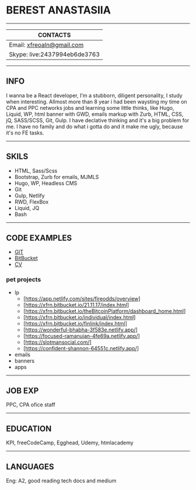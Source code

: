 # BEREST ANASTASIIA

---

| CONTACTS                     |
| -----------------------------|
| Email: xfreoaln@gmail.com    |
| Skype: live:2437994eb6de3763 |

---

## INFO
I wanna be a React developer, I'm a stubborn, diligent personality, I study when interesting. 
Allmost more than 8 year i had been waysting my time on CPA and PPC networks jobs and learning some little thinks, like Hugo, Liquid, WP, html banner with GWD, emails markup with Zurb, HTML, CSS, jQ, SASS/SCSS, Git, Gulp. I have declative thinking and it's a big problem for me. 
I have no family and do what i gotta do and it make me ugly, because it's no FE tasks. 

---

## SKILS
- HTML, Sass/Scss
- Bootstrap, Zurb for emails, MJMLS
- Hugo, WP, Headless CMS
- Git
- Gulp, Netlify
- RWD, FlexBox
- Liquid, JQ
- Bash

---

## CODE EXAMPLES
- [GIT](https://github.com/Slevin2017)
- [BitBucket](https://bitbucket.org/xfr2019) 
- [CV](https://Slevin2017.github.io/cv)

### pet projects
- lp
    - [https://app.netlify.com/sites/fireodds/overview]
    - [https://xfrn.bitbucket.io/21.11.17/index.html]
    - [https://xfrn.bitbucket.io/theBitcoinPlatform/dashboard_home.html]
    - [https://xfrn.bitbucket.io/individual/index.html]
    - [https://xfrn.bitbucket.io/finlink/index.html]
    - [https://wonderful-bhabha-3f583e.netlify.app/]
    - [https://focused-ramanujan-4fe69a.netlify.app/]
    - [https://slotmansocial.com/]
    - [https://confident-shannon-64551c.netlify.app/]
- emails
- banners
- apps

---

## JOB EXP
PPC, CPA ofice staff

----

## EDUCATION
KPI, freeCodeCamp, Egghead, Udemy, htmlacademy

----

## LANGUAGES
Eng: A2, good reading tech docs and medium

